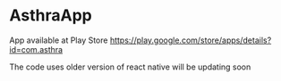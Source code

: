 # AsthraApp

App available at Play Store
https://play.google.com/store/apps/details?id=com.asthra

The code uses older version of react native will be updating soon
